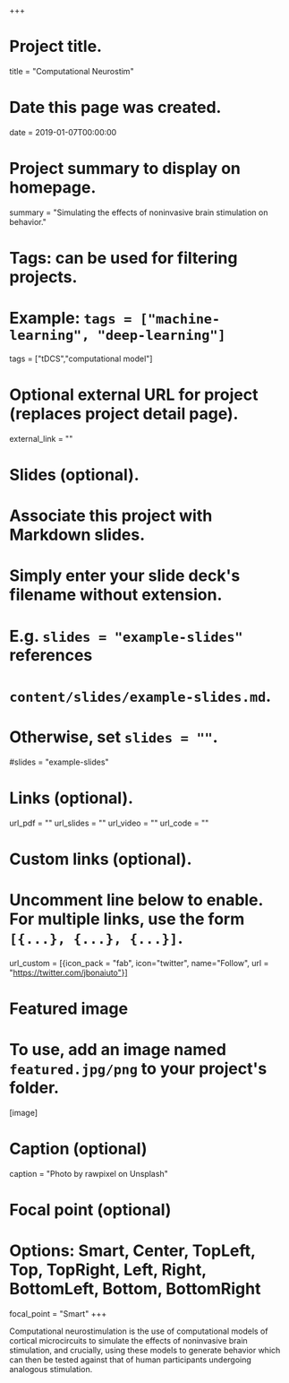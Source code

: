 +++
# Project title.
title = "Computational Neurostim"

# Date this page was created.
date = 2019-01-07T00:00:00

# Project summary to display on homepage.
summary = "Simulating the effects of noninvasive brain stimulation on behavior."

# Tags: can be used for filtering projects.
# Example: `tags = ["machine-learning", "deep-learning"]`
tags = ["tDCS","computational model"]

# Optional external URL for project (replaces project detail page).
external_link = ""

# Slides (optional).
#   Associate this project with Markdown slides.
#   Simply enter your slide deck's filename without extension.
#   E.g. `slides = "example-slides"` references 
#   `content/slides/example-slides.md`.
#   Otherwise, set `slides = ""`.
#slides = "example-slides"

# Links (optional).
url_pdf = ""
url_slides = ""
url_video = ""
url_code = ""

# Custom links (optional).
#   Uncomment line below to enable. For multiple links, use the form `[{...}, {...}, {...}]`.
url_custom = [{icon_pack = "fab", icon="twitter", name="Follow", url = "https://twitter.com/jbonaiuto"}]

# Featured image
# To use, add an image named `featured.jpg/png` to your project's folder. 
[image]
  # Caption (optional)
  caption = "Photo by rawpixel on Unsplash"
  
  # Focal point (optional)
  # Options: Smart, Center, TopLeft, Top, TopRight, Left, Right, BottomLeft, Bottom, BottomRight
  focal_point = "Smart"
+++

Computational neurostimulation is the use of computational models of cortical microcircuits to simulate the effects of noninvasive brain stimulation, and crucially, using these models to generate behavior which can then be tested against that of human participants undergoing analogous stimulation.

